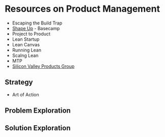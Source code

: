 # Resources on Product Management

- Escaping the Build Trap
- [Shape Up](https://basecamp.com/shapeup) - Basecamp
- Project to Product
- Lean Startup
- Lean Canvas
- Running Lean
- Scalng Lean
- MTP
- [Silicon Valley Products Group](https://svpg.com/)

## Strategy

- Art of Action

## Problem Exploration

## Solution Exploration
